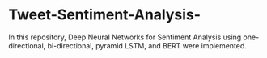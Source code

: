 # Tweet-Sentiment-Analysis-
In this repository, Deep Neural Networks for Sentiment Analysis using one-directional, bi-directional, pyramid LSTM, and BERT were implemented.
